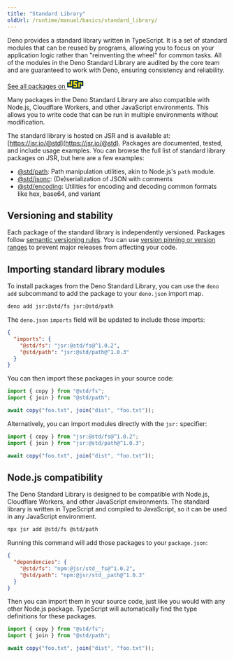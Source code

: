 ```yaml
---
title: "Standard Library"
oldUrl: /runtime/manual/basics/standard_library/
---
```


Deno provides a standard library written in TypeScript. It is a set of standard
modules that can be reused by programs, allowing you to focus on your
application logic rather than "reinventing the wheel" for common tasks. All of
the modules in the Deno Standard Library are audited by the core team and are
guaranteed to work with Deno, ensuring consistency and reliability.

<a href="https://jsr.io/@std" class="docs-cta jsr-cta" aria-label="See all packages on JSR">See
all packages on
<svg class="inline ml-1" viewBox="0 0 13 7" aria-hidden="true" height="20"><path d="M0,2h2v-2h7v1h4v4h-2v2h-7v-1h-4" fill="#083344"></path><g fill="#f7df1e"><path d="M1,3h1v1h1v-3h1v4h-3"></path><path d="M5,1h3v1h-2v1h2v3h-3v-1h2v-1h-2"></path><path d="M9,2h3v2h-1v-1h-1v3h-1"></path></g></svg>
</a>

Many packages in the Deno Standard Library are also compatible with Node.js,
Cloudflare Workers, and other JavaScript environments. This allows you to write
code that can be run in multiple environments without modification.

The standard library is hosted on JSR and is available at:
[https://jsr.io/@std](https://jsr.io/@std). Packages are documented, tested, and
include usage examples. You can browse the full list of standard library
packages on JSR, but here are a few examples:

- [@std/path](https://jsr.io/@std/path): Path manipulation utilities, akin to
  Node.js's `path` module.
- [@std/jsonc](https://jsr.io/@std/jsonc): (De)serialization of JSON with
  comments
- [@std/encoding](https://jsr.io/@std/encoding): Utilities for encoding and
  decoding common formats like hex, base64, and variant

## Versioning and stability

Each package of the standard library is independently versioned. Packages follow
[semantic versioning rules](https://jsr.io/@std/semver). You can use
[version pinning or version ranges](./modules#package-versions) to prevent major
releases from affecting your code.

## Importing standard library modules

To install packages from the Deno Standard Library, you can use the `deno add`
subcommand to add the package to your `deno.json` import map.

```sh
deno add jsr:@std/fs jsr:@std/path
```

The `deno.json` `imports` field will be updated to include those imports:

```json
{
  "imports": {
    "@std/fs": "jsr:@std/fs@^1.0.2",
    "@std/path": "jsr:@std/path@^1.0.3"
  }
}
```

You can then import these packages in your source code:

```ts
import { copy } from "@std/fs";
import { join } from "@std/path";

await copy("foo.txt", join("dist", "foo.txt"));
```

Alternatively, you can import modules directly with the `jsr:` specifier:

```js
import { copy } from "jsr:@std/fs@^1.0.2";
import { join } from "jsr:@std/path@^1.0.3";

await copy("foo.txt", join("dist", "foo.txt"));
```

## Node.js compatibility

The Deno Standard Library is designed to be compatible with Node.js, Cloudflare
Workers, and other JavaScript environments. The standard library is written in
TypeScript and compiled to JavaScript, so it can be used in any JavaScript
environment.

```sh
npx jsr add @std/fs @std/path
```

Running this command will add those packages to your `package.json`:

```json
{
  "dependencies": {
    "@std/fs": "npm:@jsr/std__fs@^1.0.2",
    "@std/path": "npm:@jsr/std__path@^1.0.3"
  }
}
```

Then you can import them in your source code, just like you would with any other
Node.js package. TypeScript will automatically find the type definitions for
these packages.

```ts
import { copy } from "@std/fs";
import { join } from "@std/path";

await copy("foo.txt", join("dist", "foo.txt"));
```
